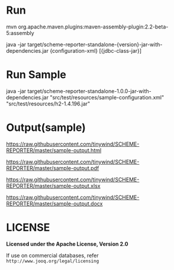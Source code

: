 # Run
mvn org.apache.maven.plugins:maven-assembly-plugin:2.2-beta-5:assembly

java -jar target/scheme-reporter-standalone-{version}-jar-with-dependencies.jar {configuration-xml} \[{jdbc-class-jar}\]

# Run Sample
java -jar target/scheme-reporter-standalone-1.0.0-jar-with-dependencies.jar "src/test/resources/sample-configuration.xml" "src/test/resources/h2-1.4.196.jar"

# Output(sample)
https://raw.githubusercontent.com/tinywind/SCHEME-REPORTER/master/sample-output.html

https://raw.githubusercontent.com/tinywind/SCHEME-REPORTER/master/sample-output.pdf

https://raw.githubusercontent.com/tinywind/SCHEME-REPORTER/master/sample-output.xlsx

https://raw.githubusercontent.com/tinywind/SCHEME-REPORTER/master/sample-output.docx


# LICENSE
**Licensed under the Apache License, Version 2.0**

If use on commercial databases, refer `http://www.jooq.org/legal/licensing`
